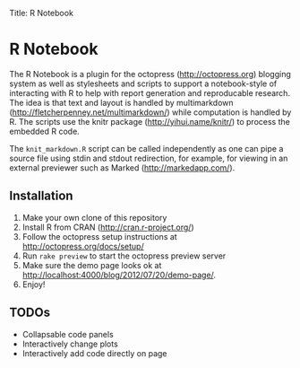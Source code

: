 Title: R Notebook

# R Notebook #

The R Notebook is a plugin for the octopress (<http://octopress.org>)
blogging system as well as stylesheets and scripts to support a
notebook-style of interacting with R to help with report generation and
reproducable research.  The idea is that text and layout is
handled by multimarkdown (<http://fletcherpenney.net/multimarkdown/>) while 
computation is handled by R.  The scripts use the knitr package
(<http://yihui.name/knitr/>) to process the embedded R code.

The `knit_markdown.R` script can be called independently as one can
pipe a source file using stdin and stdout redirection, for example,
for viewing in an external previewer such as Marked (<http://markedapp.com/>).

## Installation ##

1. Make your own clone of this repository
2. Install R from CRAN (<http://cran.r-project.org/>)
3. Follow the octopress setup instructions at <http://octopress.org/docs/setup/>
5. Run `rake preview` to start the octopress preview server
6. Make sure the demo page looks ok at 
   <http://localhost:4000/blog/2012/07/20/demo-page/>.
7. Enjoy!

## TODOs ##

* Collapsable code panels
* Interactively change plots
* Interactively add code directly on page

